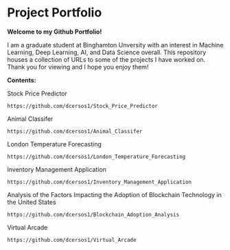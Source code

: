 # Project Portfolio

**Welcome to my Github Portfolio!** 

I am a graduate student at Binghamton Unversity with an interest in Machine Learning, Deep Learning, AI, and Data Science overall. This repository houses a collection of URLs to some of the projects I have worked on. Thank you for viewing and I hope you enjoy them!


**Contents:**

  Stock Price Predictor

    https://github.com/dcersos1/Stock_Price_Predictor

  Animal Classifer

    https://github.com/dcersos1/Animal_Classifer

  London Temperature Forecasting 
  
    https://github.com/dcersos1/London_Temperature_Forecasting
    
  Inventory Management Application 

    https://github.com/dcersos1/Inventory_Management_Application

  Analysis of the Factors Impacting the Adoption of Blockchain Technology in the United States 
  
    https://github.com/dcersos1/Blockchain_Adoption_Analysis
    
  Virtual Arcade
  
    https://github.com/dcersos1/Virtual_Arcade

